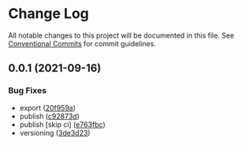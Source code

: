 # Change Log

All notable changes to this project will be documented in this file.
See [Conventional Commits](https://conventionalcommits.org) for commit guidelines.

## 0.0.1 (2021-09-16)


### Bug Fixes

* export ([20f959a](https://github.com/corlogix/veix/commit/20f959aca1579da7d35b5554224ff8b1a48e341e))
* publish ([c92873d](https://github.com/corlogix/veix/commit/c92873d776a09a8f4780861cc7da90e024bdf325))
* publish [skip ci] ([e763fbc](https://github.com/corlogix/veix/commit/e763fbc07367f29407cea243f63c86d84114a2ac))
* versioning ([3de3d23](https://github.com/corlogix/veix/commit/3de3d23b373fd895fcb94a5da616f79c431171c7))
